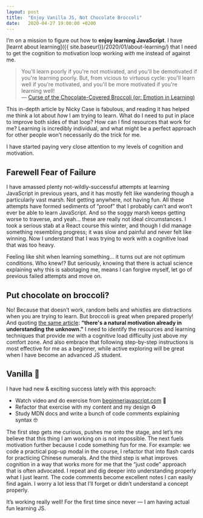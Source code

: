 ```yaml
---
layout: post
title:  "Enjoy Vanilla JS, Not Chocolate Broccoli"
date:   2020-04-27 19:00:00 +0200
---
```


I’m on a mission to figure out how to **enjoy learning JavaScript**. I have [learnt about learning]({{ site.baseurl}}/2020/01/about-learning/) that I need to get the cognition to motivation loop working _with_ me instead of against me.

> You'll learn poorly if you're not motivated, and you'll be demotivated if you're learning poorly. But, from vicious to virtuous cycle: you'll learn well if you're motivated, and you'll be more motivated if you're learning well!<br>
—  [Curse of the Chocolate-Covered Broccoli (or: Emotion in Learning)](https://blog.ncase.me/curse-of-the-chocolate-covered-broccoli-or-emotion-in-learning/)

This in-depth article by Nicky Case is fabulous, and reading it has helped me think a lot about _how_ I am trying to learn. What do I need to put in place to improve both sides of that loop? How can I find resources that work for me? Learning is incredibly individual, and what might be a perfect approach for other people won’t necessarily do the trick for me.

I have started paying very close attention to my levels of cognition and motivation.

## Farewell Fear of Failure

I have amassed plenty not-wildly-successful attempts at learning JavaScript in previous years, and it has mostly felt like wandering though a particularly vast marsh. Not getting anywhere, not having fun. All these attempts have formed sediments of “proof” that I probably can’t and won’t ever be able to learn JavaScript. And so the soggy marsh keeps getting worse to traverse, and yeah… these are really not ideal circumstances. I took a serious stab at a React course this winter, and though I did manage something resembling progress; it was slow and painful and never felt like winning. Now I understand that I was trying to work with a cognitive load that was too heavy.

Feeling like shit when learning something… it turns out are not optimum conditions. Who knew!? But seriously, knowing that there is actual science explaining why this is sabotaging me, means I can forgive myself, let go of previous failed attempts and move on.

## Put chocolate on broccoli?

No! Because that doesn’t work, random bells and whistles are distractions when you are trying to learn. But broccoli is great when prepared properly! And quoting [the same article](https://blog.ncase.me/curse-of-the-chocolate-covered-broccoli-or-emotion-in-learning/): **“there's a natural motivation already in understanding the unknown.”** I need to identify the resources and learning techniques that provide _me_ with a cognitive load difficulty just above _my_ comfort zone. And also embrace that following step-by-step instructions is most effective for me as a beginner, while active exploring will be great when I have become an advanced JS student.

## Vanilla 🍦

I have had new & exciting success lately with this approach:

* Watch video and do exercise from [beginnerjavascript.com](https://beginnerjavascript.com/) 🏀
* Refactor that exercise with my content and my design ♻️
* Study MDN docs and write a bunch of code comments explaining syntax 🤓

The first step gets me curious, pushes me onto the stage, and let’s me believe that this thing I am working on is not impossible. The next fuels motivation further because I code something fun for me. For example: we code a practical pop-up modal in the course, I refactor that into flash cards for practicing Chinese numerals. And the third step is what improves cognition in a way that works more for me that the “just code” approach that is often advocated. I repeat and dig deeper into understanding properly what I just learnt. The code comments become excellent notes I can easily find again. I worry a lot less that I’ll forget or didn’t understand a concept properly.

It’s working really well! For the first time since never — I am having actual fun learning JS.
